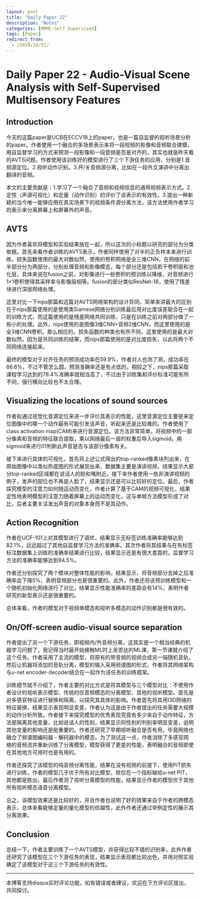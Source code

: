 ```yaml
---
layout: post
title: "Daily Paper 22"
description: "Notes"
categories: [MMML-Self_Supervised]
tags: [Paper]
redirect_from:
  - /2019/10/31/
---
```


# Daily Paper 22 - Audio-Visual Scene Analysis with Self-Supervised Multisensory Features  

## Introduction  

今天的这篇paper是UCB在ECCV18上的paper，也是一篇自监督的视听场景分析的paper。作者使用一个融合的多场景表示来将一段视频的影像和音频联合建模，用自监督学习的方式来预测一段影像和一段音频是否是对齐的，其实也就是昨天看的AVTS问题。作者使用该训练好的模型进行了三个下游任务的应用，分别是1.音频源定位。2.视听动作识别。3.开/关音频源分离，比如在一段外文演讲中分离出翻译的音频。  

本文的主要贡献是：1.学习了一个融合了音频和视频信息的通用视频表示方式。2.定性（声源可视化）和定量（动作识别）的评价了该表示的有效性。3.提出一种新颖的当今唯一能够应用在真实场景下的视频条件源分离方法，该方法使用作者学习的表示来分离屏幕上和屏幕外的声音。  

## AVTS  

因为作者喜欢将模型和实验结果放在一起，所以这次的小标题以研究的部分为分类依据。首先来看作者训练的AVTS表示，作者同样使用了对半的正负样本来进行训练，损失函数使用的最大对数似然，使用的卷积网络是全三维CNN，在网络的前半部分分为两部分，分别处理音频和影像模态，每个部分还是包括若干卷积层和池化层，具体来说在fusion之前，对影像进行一些卷积的预训练以降维，对音频进行1×1卷积使得其采样率与影像层相等。fusion的部分类似ResNet-18，使用了残差块进行深层网络处理。  

这里对比一下nips那篇和这篇对AVTS网络架构的设计异同，简单来讲最大的区别在于nips那篇使用的是使用类Siamese网络分别训练最后用对比度误差联合在一起的训练方式，而这篇使用的是残差网络共同训练，只是在训练之前对两部分做了一些小的处理。此外，nips使用的是图像3维CNN+音频2维CNN，而这里使用的是全3维CNN卷积。那么相应的，损失函数的种类也有所不同，这里使用的是最大对数似然，因为是共同训练的结果，而nips那篇使用的是对比度损失，以此将两个不同网络连接起来。  

最终的模型对于对齐任务的预测成功率在59.9%，作者对人也测了测，成功率在66.6%，不过不管怎么圆，预测准确率还是有点低的，相较之下，nips那篇采取课程学习达到的78.4%准确率就相当高了，不过由于训练集和评价标准可能有所不同，强行横向比较也不太合理。  

## Visualizing the locations of sound sources  

作者拟通过视觉化音源定位来进一步评价其表示的性能，这里音源定位主要是来定位图像中的哪一个动作最有可能引发该声音，听起来还是比较难的。作者使用了class activation map(CAM)来进行音源定位。该方法非常简单，将视频中的一部分像素和音频的特征联合提取，乘以网络最后一层的权重后导入sigmoid，用sigmoid来进行01判断此声音是否与该部分像素有关。  

接下来进行具体的可视化，首先将上述公式得出的top-ranked像素块列出来，在原始图像中以类似热度图的形式展现出来，数据集主要是演讲视频，结果显示大部分top-ranked区域都在说话人的脸和嘴附近。接下来作者使用一些非演讲视频的例子，发声的部位也不再是人脸了，结果显示还是可以比较好的定位。最后，作者探究模型的注意力如何随运动而变化，作者计算了基于CAM的视频可视化，结果定性地表明模型的注意力随着屏幕上的运动而变化，这与单帧方法模型形成了对比，后者主要关注发出声音的对象本身而不是其动作。  

## Action Recognition  

作者在UCF-101上对其模型进行了调优，结果显示无标签训练准确率能够达到82.1%，远远超过了其他自监督学习方法的准确率。其次作者将其结果与在有标签标注数据集上训练的准确率结果进行比较，结果显示还是有很大差距的，监督学习方法的准确率能够达到94.5%。  

作者还分别探究了两个模块对整体性能的影响，结果显示，将音频部分去掉之后准确率会下降5%，表明音频部分也是很重要的。此外，作者还将该预训练模型和一个随机初始化网络进行了对比，结果显示性能准确率的差距会有14%，表明作者研究的新型表示还是很重要的。  

总体来看，作者的模型对于视频单模态和视听多模态的动作识别都是很有效的。  

## On/Off-screen audio-visual source separation  

作者提出了另一个下游任务，即视频内/外音频分离，这其实是一个相当经典的机器学习问题了，我记得当时最开始接触ML时上吴恩达的ML课，第一节课就介绍了这个任务。作者采用了主流的模型，将原有的带音频的视频合成另一端随机音轨，然后让机器将添加的音轨分离，模型的输入采用频谱图的形式，作者将其网络架构与u-net encoder-decoder结合在一起作为该任务的训练框架。  

训练细节就不介绍了，作者主要的对比方式是将其模型与三个模型对比：不使用作者设计的视听表示模型、传统的仅音频模态的分离模型、其他的视听模型。首先是对多感官特征进行替换和隔离，以探究其具体的影响。作者首先将其用I3D网络的特征替换，结果显示表现明显变差，作者认为这是由于作者提出的任务需要大规模的动作分析所致。作者接下来探究模型的优秀表现究竟有多少来自于动作特征，方法是隔离其他变量，比如说话人的性别，结果显示同性别的判别率明显变差，说明其他变量的影响还是挺重要的。作者还研究了早期视听融合是否有用，毕竟网络也融合了频谱图编码器 - 解码器中的模态。为了测试这一点，作者消除了多感官网络的音频流并重新训练了分离模型，模型获得了更差的性能，表明融合的音频即使在其他地方可用时也是有用的。  

作者还探究了该模型的纯音频分离性能，结果在没有视频的前提下，使用PIT损失进行训练，作者的模型几乎优于所有对比模型，除仅在一个指标输给u-net PIT，其他都是胜出。最后作者测了视听分离模型的性能，结果显示作者的模型优于其他所有视听模态语音分离模型。  

总之，该模型效果还是比较好的，并且作者也说明了好的效果来自于作者的跨模态表示，总体来看能够定量的量化模型的优越性，此外作者还通过举例定性的展示其分离效果。  

## Conclusion  

总结一下，作者主要训练了一个AVTS模型，并获得比较不错的识别率，此外作者还研究了该模型在三个下游任务的表现，结果显示表现都比较出色，并用对照实验确定了该模型对于这三个下游任务的有效性。  

---
本博客支持disqus实时评论功能，如有错误或者建议，欢迎在下方评论区提出，共同探讨。  
